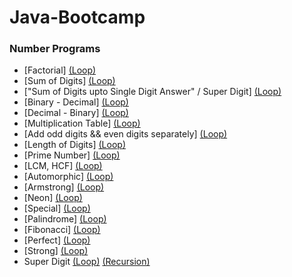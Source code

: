 # Java-Bootcamp

### Number Programs
- [Factorial] [(Loop)](https://github.com/Panda-Abhisek/Java-Bootcamp/blob/main/Programs/Prog1.java)
- [Sum of Digits] [(Loop)](https://github.com/Panda-Abhisek/Java-Bootcamp/blob/main/Programs/Prog2.java)
- ["Sum of Digits upto Single Digit Answer" / Super Digit] [(Loop)](https://github.com/Panda-Abhisek/Java-Bootcamp/blob/main/Programs/Prog3.java)
- [Binary - Decimal] [(Loop)](https://github.com/Panda-Abhisek/Java-Bootcamp/blob/main/Programs/Prog4.java)
- [Decimal - Binary] [(Loop)](https://github.com/Panda-Abhisek/Java-Bootcamp/blob/main/Programs/Prog5.java)
- [Multiplication Table] [(Loop)](https://github.com/Panda-Abhisek/Java-Bootcamp/blob/main/Programs/Prog6.java)
- [Add odd digits && even digits separately] [(Loop)](https://github.com/Panda-Abhisek/Java-Bootcamp/blob/main/Programs/Prog7.java)
- [Length of Digits] [(Loop)](https://github.com/Panda-Abhisek/Java-Bootcamp/blob/main/Programs/Prog8.java)
- [Prime Number] [(Loop)](https://github.com/Panda-Abhisek/Java-Bootcamp/blob/main/Programs/Prime.java)
- [LCM, HCF] [(Loop)](https://github.com/Panda-Abhisek/Java-Bootcamp/blob/main/Programs/Prog9.java)
- [Automorphic] [(Loop)](https://github.com/Panda-Abhisek/Java-Bootcamp/blob/main/Programs/Automorphic.java)
- [Armstrong] [(Loop)](https://github.com/Panda-Abhisek/Java-Bootcamp/blob/main/Programs/Armstrong.java)
- [Neon] [(Loop)](https://github.com/Panda-Abhisek/Java-Bootcamp/blob/main/Programs/Neon.java)
- [Special] [(Loop)](https://github.com/Panda-Abhisek/Java-Bootcamp/blob/main/Programs/Special.java)
- [Palindrome] [(Loop)](https://github.com/Panda-Abhisek/Java-Bootcamp/blob/main/Programs/Palindrome.java)
- [Fibonacci] [(Loop)](https://github.com/Panda-Abhisek/Java-Bootcamp/blob/main/Programs/Fibonacci.java)
- [Perfect] [(Loop)](https://github.com/Panda-Abhisek/Java-Bootcamp/blob/main/Programs/Perfect.java)
- [Strong] [(Loop)](https://github.com/Panda-Abhisek/Java-Bootcamp/blob/main/Programs/Strong.java)
- Super Digit [(Loop)](https://github.com/Panda-Abhisek/Java-Bootcamp/blob/main/Programs/Prog3.java) [(Recursion)](https://github.com/Panda-Abhisek/Java-Bootcamp/blob/main/Recursion/SuperDigit.java)